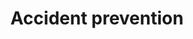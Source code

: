 ---
title: Accident prevention
longTitle: 'Accident prevention'
tags:
- gccommon
narrowerTerm:
- "[[Prevention]]"
relatedTerm:
- "[[Safety Safety measures Accidents]]"
---
